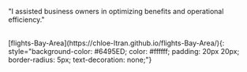 
"I assisted business owners in optimizing benefits and operational efficiency."


<br>
[flights-Bay-Area](https://chloe-ltran.github.io/flights-Bay-Area/){: style="background-color: #6495ED; color: #ffffff; padding: 20px 20px; border-radius: 5px; text-decoration: none;"} 

<br>
